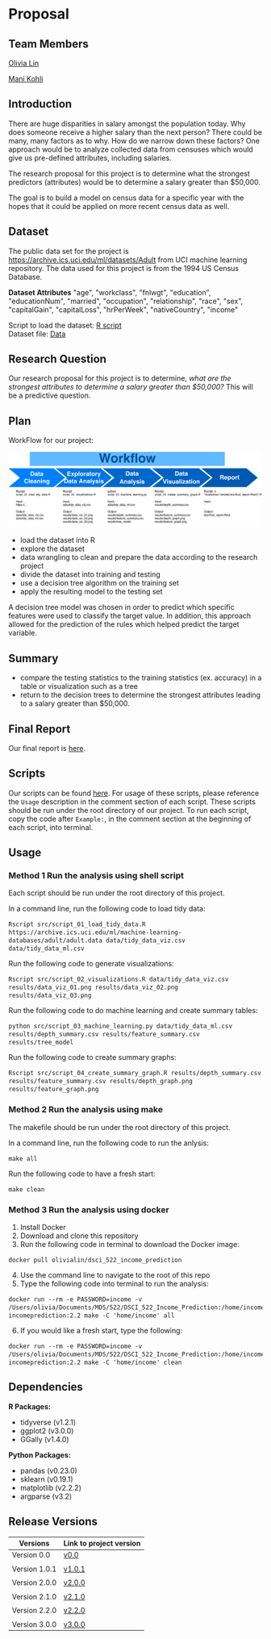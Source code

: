# Proposal

## Team Members

[Olivia Lin](https://github.com/olivia-lin)

[Mani Kohli](https://github.com/ksm45)


## Introduction
There are huge disparities in salary amongst the population today. Why does someone receive a higher salary than the next person? There could be many, many factors as to why.  How do we narrow down these factors?  One approach would be to analyze collected data from censuses which would give us pre-defined attributes, including salaries.

The research proposal for this project is to determine what the strongest predictors (attributes) would be to determine a salary greater than $50,000.  

The goal is to build a model on census data for a specific year with the hopes that it could be applied on more recent census data as well.

## Dataset
The public data set for the project is https://archive.ics.uci.edu/ml/datasets/Adult from UCI machine learning repository. The data used for this project is from the 1994 US Census Database.

**Dataset Attributes**
"age", "workclass", "fnlwgt", "education", "educationNum", "married", "occupation", "relationship", "race",  "sex", "capitalGain", "capitalLoss", "hrPerWeek", "nativeCountry", "income"

Script to load the dataset: [R script](https://github.com/UBC-MDS/DSCI_522_Income_Prediction/tree/master/src)  
Dataset file: [Data](https://github.com/UBC-MDS/DSCI_522_Income_Prediction/tree/master/data)  

## Research Question
Our research proposal for this project is to determine, *what are the strongest attributes to determine a salary greater than $50,000?* This will be a predictive question.

## Plan

WorkFlow for our project:  


![WorkFlow](process.png)  


- load the dataset into R
- explore the dataset
- data wrangling to clean and prepare the data according to the research project
- divide the dataset into training and testing
- use a decision tree algorithm on the training set
- apply the resulting model to the testing set

A decision tree model was chosen in order to predict which specific features were used to classify the target value. In addition, this approach allowed for the prediction of the rules which helped predict the target variable.

## Summary
- compare the testing statistics to the training statistics (ex. accuracy) in a table or visualization such as a tree
- return to the decision trees to determine the strongest attributes leading to a salary greater than $50,000.  

## Final Report
Our final report is [here](https://github.com/UBC-MDS/DSCI_522_Income_Prediction/blob/master/doc/final_report.md).

## Scripts
Our scripts can be found [here](https://github.com/UBC-MDS/DSCI_522_Income_Prediction/tree/master/src). For usage of these scripts, please reference the `Usage` description in the comment section of each script. These scripts should be run under the root directory of our project. To run each script, copy the code after `Example:`, in the comment section at the beginning of each script, into terminal.

## Usage

### Method 1 Run the analysis using shell script

Each script should be run under the root directory of this project.

In a command line, run the following code to load tidy data:
```
Rscript src/script_01_load_tidy_data.R https://archive.ics.uci.edu/ml/machine-learning-databases/adult/adult.data data/tidy_data_viz.csv data/tidy_data_ml.csv
```

Run the following code to generate visualizations:
```
Rscript src/script_02_visualizations.R data/tidy_data_viz.csv results/data_viz_01.png results/data_viz_02.png results/data_viz_03.png
```

Run the following code to do machine learning and create summary tables:
```
python src/script_03_machine_learning.py data/tidy_data_ml.csv results/depth_summary.csv results/feature_summary.csv results/tree_model
```

Run the following code to create summary graphs:
```
Rscript src/script_04_create_summary_graph.R results/depth_summary.csv results/feature_summary.csv results/depth_graph.png results/feature_graph.png
```

### Method 2 Run the analysis using make
The makefile should be run under the root directory of this project.

In a command line, run the following code to run the anlysis:
```
make all
```

Run the following code to have a fresh start:
```
make clean
```

### Method 3 Run the analysis using docker
1. Install Docker
2. Download and clone this repository
3. Run the following code in terminal to download the Docker image:
```
docker pull olivialin/dsci_522_income_prediction
```
4. Use the command line to navigate to the root of this repo
5. Type the following code into terminal to run the analysis:
```
docker run --rm -e PASSWORD=income -v /Users/olivia/Documents/MDS/522/DSCI_522_Income_Prediction:/home/income incomeprediction:2.2 make -C 'home/income' all
```
6. If you would like a fresh start, type the following:
```
docker run --rm -e PASSWORD=income -v /Users/olivia/Documents/MDS/522/DSCI_522_Income_Prediction:/home/income incomeprediction:2.2 make -C 'home/income' clean
```


## Dependencies

**R Packages:**

- tidyverse (v1.2.1)
- ggplot2 (v3.0.0)
- GGally (v1.4.0)

**Python Packages:**
- pandas (v0.23.0)
- sklearn (v0.19.1)
- matplotlib (v2.2.2)
- argparse (v3.2)

## Release Versions  

| Versions | Link to project version |
| ---- | ---------------|
| Version 0.0 | [v0.0](https://github.com/UBC-MDS/DSCI_522_Income_Prediction/tree/v0.0) |
|     |         |
| Version 1.0.1 | [v1.0.1](https://github.com/UBC-MDS/DSCI_522_Income_Prediction/tree/v1.0.1) |
|     |         |
| Version 2.0.0 | [v2.0.0](https://github.com/UBC-MDS/DSCI_522_Income_Prediction/tree/v.2.0.0) |
|     |         |
| Version 2.1.0 | [v2.1.0](https://github.com/UBC-MDS/DSCI_522_Income_Prediction/tree/v.2.1.0) |  
|     |         |
| Version 2.2.0 | [v2.2.0](https://github.com/UBC-MDS/DSCI_522_Income_Prediction/tree/v.2.2.0) |
|     |         |
| Version 3.0.0 | [v3.0.0](https://github.com/UBC-MDS/DSCI_522_Income_Prediction/tree/v.3.0.0) |  
